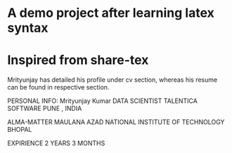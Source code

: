 # A demo project after learning latex syntax
# Inspired from share-tex
Mrityunjay has detailed his profile under cv section, whereas his resume can be found in respective section.

PERSONAL INFO:
  Mrityunjay Kumar
  DATA SCIENTIST
  TALENTICA SOFTWARE
  PUNE , INDIA

ALMA-MATTER
  MAULANA AZAD NATIONAL INSTITUTE OF TECHNOLOGY BHOPAL

EXPIRIENCE
  2 YEARS 3 MONTHS
